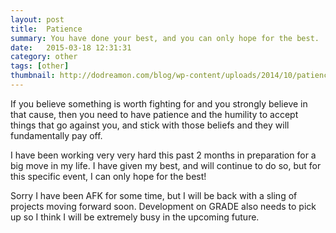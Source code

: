 ```yaml
---
layout: post
title:  Patience
summary: You have done your best, and you can only hope for the best.
date:   2015-03-18 12:31:31
category: other
tags: [other]
thumbnail: http://dodreamon.com/blog/wp-content/uploads/2014/10/patience..jpg
---
```


If you believe something is worth fighting for and you strongly believe in that cause, then you need to have patience and 
the humility to accept things that go against you, and stick with those beliefs and they will fundamentally pay off.

I have been working very very hard this past 2 months in preparation for a big move in my life.  I have given my best,
and will continue to do so, but for this specific event, I can only hope for the best!

Sorry I have been AFK for some time, but I will be back with a sling of projects moving forward soon.  Development on GRADE 
also needs to pick up so I think I will be extremely busy in the upcoming future.


